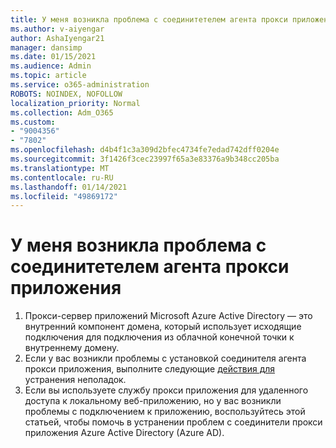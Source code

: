 ```yaml
---
title: У меня возникла проблема с соединитетелем агента прокси приложения
ms.author: v-aiyengar
author: AshaIyengar21
manager: dansimp
ms.date: 01/15/2021
ms.audience: Admin
ms.topic: article
ms.service: o365-administration
ROBOTS: NOINDEX, NOFOLLOW
localization_priority: Normal
ms.collection: Adm_O365
ms.custom:
- "9004356"
- "7802"
ms.openlocfilehash: d4b4f1c3a309d2bfec4734fe7edad742dff0204e
ms.sourcegitcommit: 3f1426f3cec23997f65a3e83376a9b348cc205ba
ms.translationtype: MT
ms.contentlocale: ru-RU
ms.lasthandoff: 01/14/2021
ms.locfileid: "49869172"
---
```

# <a name="im-having-a-problem-with-the-application-proxy-agent-connector"></a>У меня возникла проблема с соединитетелем агента прокси приложения

1. Прокси-сервер приложений Microsoft Azure Active Directory — это внутренний компонент домена, который использует исходящие подключения для подключения из облачной конечной точки к внутреннему домену.
1. Если у вас возникли проблемы с установкой соединителя агента прокси приложения, выполните следующие [действия для](https://docs.microsoft.com/azure/active-directory/application-proxy-connector-installation-problem/?WT.mc_id=UI_AAD_Enterprise_Apps_Support_L2_Overview) устранения неполадок.
1. Если вы используете службу прокси приложения для удаленного доступа к локальному веб-приложению, но [](https://docs.microsoft.com/azure/active-directory/manage-apps/application-proxy-debug-connectors) у вас возникли проблемы с подключением к приложению, воспользуйтесь этой статьей, чтобы помочь в устранении проблем с соединители прокси приложения Azure Active Directory (Azure AD).